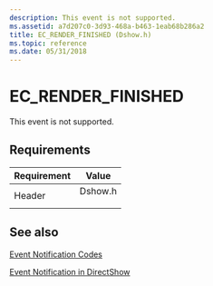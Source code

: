 ```yaml
---
description: This event is not supported.
ms.assetid: a7d207c0-3d93-468a-b463-1eab68b286a2
title: EC_RENDER_FINISHED (Dshow.h)
ms.topic: reference
ms.date: 05/31/2018
---
```


# EC\_RENDER\_FINISHED

This event is not supported.

## Requirements



| Requirement | Value |
|-------------------|------------------------------------------------------------------------------------|
| Header<br/> | <dl> <dt>Dshow.h</dt> </dl> |



## See also

<dl> <dt>

[Event Notification Codes](event-notification-codes.md)
</dt> <dt>

[Event Notification in DirectShow](event-notification-in-directshow.md)
</dt> </dl>

 

 




